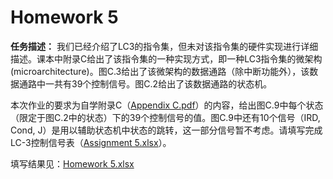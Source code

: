 # Homework 5

**任务描述：** 我们已经介绍了LC3的指令集，但未对该指令集的硬件实现进行详细描述。课本中附录C给出了该指令集的一种实现方式，即一种LC3指令集的微架构(microarchitecture)。图C.3给出了该微架构的数据通路（除中断功能外），该数据通路中一共有39个控制信号。图C.2给出了该数据通路的状态机。 

本次作业的要求为自学附录C（[Appendix C.pdf](./Appendix%20C.pdf)）的内容，给出图C.9中每个状态（限定于图C.2中的状态）下的39个控制信号的值。图C.9中还有10个信号（IRD, Cond, J）是用以辅助状态机中状态的跳转，这一部分信号暂不考虑。请填写完成LC-3控制信号表（[Assignment 5.xlsx](./Assignment%205.xlsx)）。

填写结果见：[Homework 5.xlsx](./Homework%205.xlsx)